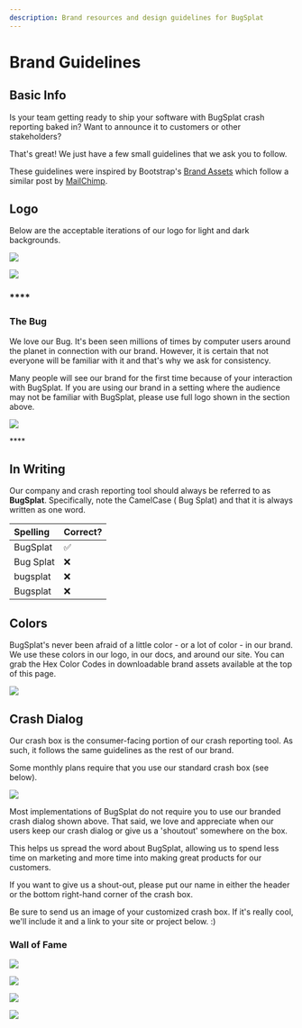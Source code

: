 ```yaml
---
description: Brand resources and design guidelines for BugSplat
---
```


# Brand Guidelines

## **Basic Info**

Is your team getting ready to ship your software with BugSplat crash reporting baked in? Want to announce it to customers or other stakeholders?

That's great! We just have a few small guidelines that we ask you to follow.

These guidelines were inspired by Bootstrap's [Brand Assets](https://getbootstrap.com/about/#team) which follow a similar post by [MailChimp](https://styleguide.mailchimp.com/).

## **Logo**

Below are the acceptable iterations of our logo for light and dark backgrounds.

![](../../.gitbook/assets/new-full-logo-color%20%282%29%20%282%29%20%282%29%20%282%29.png)

![](../../.gitbook/assets/logo-brand-usage-2021.png)

### \*\*\*\*

### **The Bug**

We love our Bug. It's been seen millions of times by computer users around the planet in connection with our brand. However, it is certain that not everyone will be familiar with it and that's why we ask for consistency.

Many people will see our brand for the first time because of your interaction with BugSplat. If you are using our brand in a setting where the audience may not be familiar with BugSplat, please use full logo shown in the section above.

![](../../.gitbook/assets/current-logo-bs-guidlines-2021.png)

\*\*\*\*

## **In Writing**

Our company and crash reporting tool should always be referred to as **BugSplat**. Specifically, note the CamelCase \( Bug Splat\) and that it is always written as one word.

| Spelling | Correct? |
| :--- | :--- |
| BugSplat | ✅ |
| Bug Splat | ❌ |
| bugsplat | ❌ |
| Bugsplat | ❌ |

## **Colors**

BugSplat's never been afraid of a little color - or a lot of color - in our brand. We use these colors in our logo, in our docs, and around our site. You can grab the Hex Color Codes in downloadable brand assets available at the top of this page.

![](../../.gitbook/assets/bugsplat-colors-2021.png)

## **Crash Dialog**

Our crash box is the consumer-facing portion of our crash reporting tool. As such, it follows the same guidelines as the rest of our brand.

Some monthly plans require that you use our standard crash box \(see below\).

![](../../.gitbook/assets/bugsplat-crash-dialog.png)

Most implementations of BugSplat do not require you to use our branded crash dialog shown above. That said, we love and appreciate when our users keep our crash dialog or give us a 'shoutout' somewhere on the box.

This helps us spread the word about BugSplat, allowing us to spend less time on marketing and more time into making great products for our customers.

If you want to give us a shout-out, please put our name in either the header or the bottom right-hand corner of the crash box.

Be sure to send us an image of your customized crash box. If it's really cool, we'll include it and a link to your site or project below. :\)

### **Wall of Fame**

![](../../.gitbook/assets/league_of_legends_crash_box-3.png)

![](../../.gitbook/assets/bugsplat-crash-dialog-windows%20%281%29%20%281%29%20%281%29%20%281%29%20%281%29%20%281%29.png)

![](../../.gitbook/assets/moonman_crash_box-2.png)

![](../../.gitbook/assets/sketchup-crash-dialog.png)

